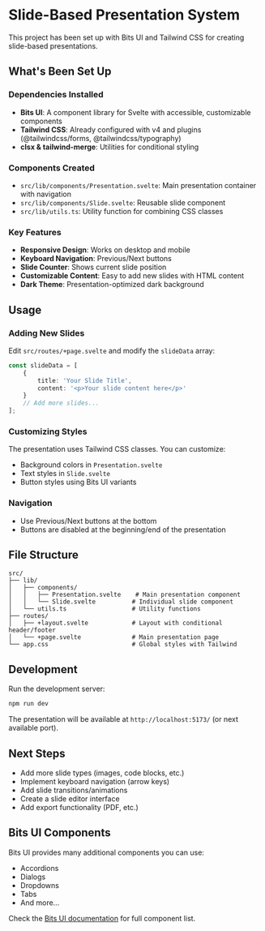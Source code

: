# Slide-Based Presentation System

This project has been set up with Bits UI and Tailwind CSS for creating slide-based presentations.

## What's Been Set Up

### Dependencies Installed

- **Bits UI**: A component library for Svelte with accessible, customizable components
- **Tailwind CSS**: Already configured with v4 and plugins (@tailwindcss/forms, @tailwindcss/typography)
- **clsx & tailwind-merge**: Utilities for conditional styling

### Components Created

- `src/lib/components/Presentation.svelte`: Main presentation container with navigation
- `src/lib/components/Slide.svelte`: Reusable slide component
- `src/lib/utils.ts`: Utility function for combining CSS classes

### Key Features

- **Responsive Design**: Works on desktop and mobile
- **Keyboard Navigation**: Previous/Next buttons
- **Slide Counter**: Shows current slide position
- **Customizable Content**: Easy to add new slides with HTML content
- **Dark Theme**: Presentation-optimized dark background

## Usage

### Adding New Slides

Edit `src/routes/+page.svelte` and modify the `slideData` array:

```typescript
const slideData = [
	{
		title: 'Your Slide Title',
		content: '<p>Your slide content here</p>'
	}
	// Add more slides...
];
```

### Customizing Styles

The presentation uses Tailwind CSS classes. You can customize:

- Background colors in `Presentation.svelte`
- Text styles in `Slide.svelte`
- Button styles using Bits UI variants

### Navigation

- Use Previous/Next buttons at the bottom
- Buttons are disabled at the beginning/end of the presentation

## File Structure

```
src/
├── lib/
│   ├── components/
│   │   ├── Presentation.svelte    # Main presentation component
│   │   └── Slide.svelte          # Individual slide component
│   └── utils.ts                  # Utility functions
├── routes/
│   ├── +layout.svelte            # Layout with conditional header/footer
│   └── +page.svelte              # Main presentation page
└── app.css                       # Global styles with Tailwind
```

## Development

Run the development server:

```bash
npm run dev
```

The presentation will be available at `http://localhost:5173/` (or next available port).

## Next Steps

- Add more slide types (images, code blocks, etc.)
- Implement keyboard navigation (arrow keys)
- Add slide transitions/animations
- Create a slide editor interface
- Add export functionality (PDF, etc.)

## Bits UI Components

Bits UI provides many additional components you can use:

- Accordions
- Dialogs
- Dropdowns
- Tabs
- And more...

Check the [Bits UI documentation](https://bits-ui.com) for full component list.
